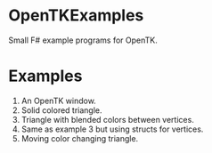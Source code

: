 OpenTKExamples
==============

Small F# example programs for OpenTK.

Examples
==============

1. An OpenTK window.
2. Solid colored triangle.
3. Triangle with blended colors between vertices.
4. Same as example 3 but using structs for vertices.
5. Moving color changing triangle.